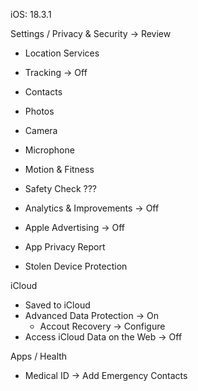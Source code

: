 iOS: 18.3.1

Settings / Privacy & Security -> Review 

  * Location Services
  * Tracking -> Off

  * Contacts
  * Photos

  * Camera
  * Microphone
  * Motion & Fitness

  * Safety Check ???

  * Analytics & Improvements -> Off
  * Apple Advertising -> Off

  * App Privacy Report

  * Stolen Device Protection



iCloud

  * Saved to iCloud
  * Advanced Data Protection -> On
    * Accout Recovery -> Configure 
  * Access iCloud Data on the Web -> Off



Apps / Health

  * Medical ID -> Add Emergency Contacts
